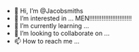 - 👋 Hi, I’m @Jacobsmiths
- 👀 I’m interested in ... MEN!!!!!!!!!!!!!!!!!!!!!!!!
- 🌱 I’m currently learning ...
- 💞️ I’m looking to collaborate on ...
- 📫 How to reach me ...

<!---
Jacobsmiths/Jacobsmiths is a ✨ special ✨ repository because its `README.md` (this file) appears on your GitHub profile.
You can click the Preview link to take a look at your changes.
--->
